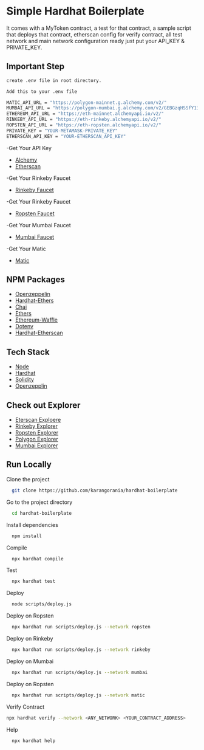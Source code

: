 
# Simple Hardhat Boilerplate

It comes with a MyToken contract, a test for that contract, a sample script that deploys that contract, etherscan config for verify contract, all test network and main network configuration ready just put your API_KEY & PRIVATE_KEY.



## Important Step

```bash
create .env file in root directory. 
```
```bash
Add this to your .env file
```

```bash
MATIC_API_URL = "https://polygon-mainnet.g.alchemy.com/v2/"
MUMBAI_API_URL = "https://polygon-mumbai.g.alchemy.com/v2/GEBGzqHSSfY13CbRHCP7GKlU04fVxsZH" 
ETHEREUM_API_URL = "https://eth-mainnet.alchemyapi.io/v2/"
RINKEBY_API_URL = "https://eth-rinkeby.alchemyapi.io/v2/" 
ROPSTEN_API_URL = "https://eth-ropsten.alchemyapi.io/v2/"
PRIVATE_KEY = "YOUR-METAMASK-PRIVATE_KEY" 
ETHERSCAN_API_KEY = "YOUR-ETHERSCAN_API_KEY"
```
-Get Your API Key
 - [Alchemy](https://alchemy.com/?r=36af7883c4699196)
 - [Etherscan](https://etherscan.io/register)

-Get Your Rinkeby Faucet 

 - [Rinkeby Faucet](https://faucets.chain.link/rinkeby)

-Get Your Rinkeby Faucet 

 - [Ropsten Faucet](https://faucet.metamask.io/)

-Get Your Mumbai Faucet 

 - [Mumbai Faucet](https://faucet.polygon.technology/) 

-Get Your Matic 

 - [Matic](https://matic.supply/) 


## NPM Packages 

- [Openzeppelin](https://www.npmjs.com/package/@openzeppelin/contracts)
- [Hardhat-Ethers](https://www.npmjs.com/package/hardhat-ethers)
- [Chai](https://www.npmjs.com/package/chai)
- [Ethers](https://www.npmjs.com/package/ethers)
- [Ethereum-Waffle](https://www.npmjs.com/package/ethereum-waffle)
- [Dotenv](https://www.npmjs.com/package/dotenv)
- [Hardhat-Etherscan](https://www.npmjs.com/package/@nomiclabs/hardhat-etherscan)
## Tech Stack

 - [Node](https://nodejs.org/en/)
 - [Hardhat](https://hardhat.org/)
 - [Solidity](https://docs.soliditylang.org/)
 - [Openzepplin](https://openzeppelin.com/)

## Check out Explorer

- [Eterscan Exploere](https://etherscan.io/)
- [Rinkeby Explorer](https://rinkeby.etherscan.io/)
- [Ropsten Explorer](https://ropsten.etherscan.io/)
- [Polygon Explorer](https://polygonscan.com/)
- [Mumbai Explorer](https://mumbai.polygonscan.com/)
## Run Locally

Clone the project

```bash
  git clone https://github.com/karangorania/hardhat-boilerplate
```

Go to the project directory

```bash
  cd hardhat-boilerplate
```

Install dependencies

```bash
  npm install
```

Compile

```bash
  npx hardhat compile 
```

Test

```bash
  npx hardhat test
```

Deploy

```bash
  node scripts/deploy.js
```

Deploy on Ropsten

```bash
  npx hardhat run scripts/deploy.js --network ropsten
```  

Deploy on Rinkeby 

```bash
  npx hardhat run scripts/deploy.js --network rinkeby
```  

Deploy on Mumbai

```bash
  npx hardhat run scripts/deploy.js --network mumbai
```  

Deploy on Ropsten

```bash
  npx hardhat run scripts/deploy.js --network matic
```  
Verify Contract
```bash
npx hardhat verify --network <ANY_NETWORK> <YOUR_CONTRACT_ADDRESS>
```

Help

```bash
  npx hardhat help
```
